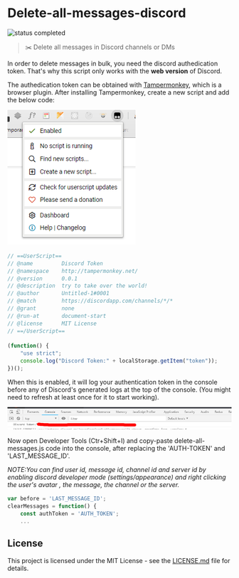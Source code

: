 # Delete-all-messages-discord

![status completed](https://img.shields.io/badge/status-completed-brightgreen.svg?style=flat-square)

> ✂️ Delete all messages in Discord channels or DMs

In order to delete messages in bulk, you need the discord authedication token. That's why this script only works with the **web version** of Discord. 

The authedication token can be obtained with [Tampermonkey](https://chrome.google.com/webstore/detail/tampermonkey/dhdgffkkebhmkfjojejmpbldmpobfkfo), which is a browser plugin.
After installing Tampermonkey, create a new script and add the below code:

!['plugin'](img/plugin.png?raw=true)

```javascript
// ==UserScript==
// @name         Discord Token
// @namespace    http://tampermonkey.net/
// @version      0.0.1
// @description  try to take over the world!
// @author       Untitled-1#0001
// @match        https://discordapp.com/channels/*/*
// @grant        none
// @run-at       document-start
// @license      MIT License
// ==/UserScript==

(function() {
    "use strict";
    console.log("Discord Token:" + localStorage.getItem("token"));
})();
```

When this is enabled, it will log your authentication token in the console before any of Discord's generated logs at the top of the console. (You might need to refresh at least once for it to start working).

!['token'](img/token.png?raw=true)

Now open Developer Tools (Ctr+Shift+I) and copy-paste delete-all-messages.js code into the console, after replacing the 'AUTH-TOKEN' and 'LAST_MESSAGE_ID'.

_NOTE:You can find user id, message id, channel id and server id by enabling discord developer mode (settings/appearance) and right clicking the user's avatar , the message, the channel or the server._

```javascript
var before = 'LAST_MESSAGE_ID';
clearMessages = function() {
    const authToken = 'AUTH_TOKEN';
    ...
```

## License

This project is licensed under the MIT License - see the [LICENSE.md](LICENSE.md) file for details.